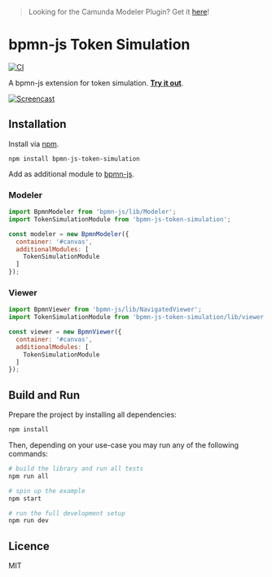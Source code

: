 > Looking for the Camunda Modeler Plugin? Get it [here](https://github.com/philippfromme/bpmn-js-token-simulation-plugin)!

# bpmn-js Token Simulation

[![CI](https://github.com/bpmn-io/bpmn-js-token-simulation/workflows/CI/badge.svg)](https://github.com/bpmn-io/bpmn-js-token-simulation/actions?query=workflow%3ACI)

A bpmn-js extension for token simulation. [__Try it out__](https://bpmn-io.github.io/bpmn-js-token-simulation).

[![Screencast](docs/screenshot.png)](https://bpmn-io.github.io/bpmn-js-token-simulation)


## Installation

Install via [npm](http://npmjs.com/).

```
npm install bpmn-js-token-simulation
```

Add as additional module to [bpmn-js](https://github.com/bpmn-io/bpmn-js).

### Modeler

```javascript
import BpmnModeler from 'bpmn-js/lib/Modeler';
import TokenSimulationModule from 'bpmn-js-token-simulation';

const modeler = new BpmnModeler({
  container: '#canvas',
  additionalModules: [
    TokenSimulationModule
  ]
});
```

### Viewer

```javascript
import BpmnViewer from 'bpmn-js/lib/NavigatedViewer';
import TokenSimulationModule from 'bpmn-js-token-simulation/lib/viewer';

const viewer = new BpmnViewer({
  container: '#canvas',
  additionalModules: [
    TokenSimulationModule
  ]
});
```


## Build and Run

Prepare the project by installing all dependencies:

```sh
npm install
```

Then, depending on your use-case you may run any of the following commands:

```sh
# build the library and run all tests
npm run all

# spin up the example
npm start

# run the full development setup
npm run dev
```


## Licence

MIT
